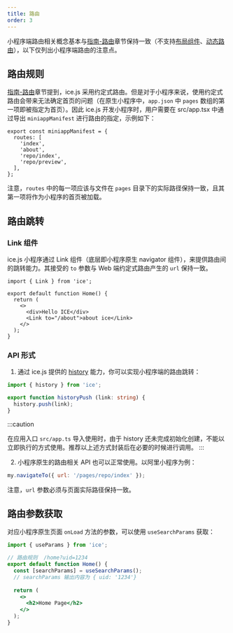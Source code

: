 ```yaml
---
title: 路由
order: 3
---
```


小程序端路由相关概念基本与[指南-路由](../basic/router)章节保持一致（不支持[布局组件](../basic/router#布局组件)、[动态路由](../basic/router#动态路由)），以下仅列出小程序端路由的注意点。

## 路由规则

[指南-路由](../basic/router)章节提到，ice.js 采用约定式路由。但是对于小程序来说，使用约定式路由会带来无法确定首页的问题（在原生小程序中，`app.json` 中 `pages` 数组的第一项即被指定为首页）。因此 ice.js 开发小程序时，用户需要在 src/app.tsx 中通过导出 `miniappManifest` 进行路由的指定，示例如下：

```
export const miniappManifest = {
  routes: [
    'index',
    'about',
    'repo/index',
    'repo/preview',
  ],
};
```

注意，`routes` 中的每一项应该与文件在 `pages` 目录下的实际路径保持一致，且其第一项将作为小程序的首页被加载。

## 路由跳转

### Link 组件

ice.js 小程序通过 Link 组件（底层即小程序原生 navigator 组件），来提供路由间的跳转能力。其接受的 `to` 参数与 Web 端约定式路由产生的 `url` 保持一致。

```tsx title="src/pages/index.tsx"
import { Link } from 'ice';

export default function Home() {
  return (
    <>
      <div>Hello ICE</div>
      <Link to="/about">about ice</Link>
    </>
  );
}
```

### API 形式

1. 通过 ice.js 提供的 [history](../basic/api) 能力，你可以实现小程序端的路由跳转：

```ts
import { history } from 'ice';

export function historyPush (link: string) {
  history.push(link);
}
```

:::caution

在应用入口 `src/app.ts` 导入使用时，由于 history 还未完成初始化创建，不能以立即执行的方式使用。推荐以上述方式封装后在必要的时候进行调用。
:::

2. 小程序原生的路由相关 API 也可以正常使用。以阿里小程序为例：

```js
my.navigateTo({ url: '/pages/repo/index' });
```

注意，`url` 参数必须与页面实际路径保持一致。

## 路由参数获取

对应小程序原生页面 `onLoad` 方法的参数，可以使用 `useSearchParams` 获取：

```jsx
import { useParams } from 'ice';

// 路由规则  /home?uid=1234
export default function Home() {
  const [searchParams] = useSearchParams();
  // searchParams 输出内容为 { uid: '1234'}
  
  return (
    <>
      <h2>Home Page</h2>
    </>
  );
}
```
